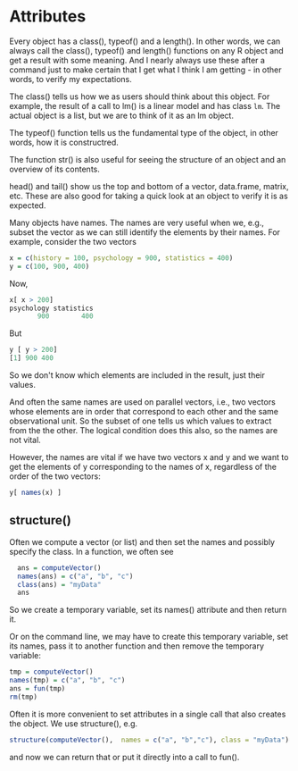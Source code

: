 # Attributes


Every object has a class(), typeof() and a length().
In other words, we can always call the class(), typeof() and length()
functions on any R object and get a result with some meaning.
And I nearly always use these after a command just to make certain that I get what I think I 
am getting - in other words, to verify my expectations.

The class() tells us how we as users should think about this object.
For example, the result of a call to lm() is a linear model and has class `lm`.
The actual object is a list, but we are to think of it as an lm object.

The typeof() function tells us the fundamental type of the object,
in other words, how it is constructred.

The function str() is also useful for seeing the structure of an object and an overview of its
contents.

head() and tail() show us the top and bottom of a vector, data.frame, matrix, etc.
These are also good for taking a quick look at an object to verify it is as expected.

Many objects have names.
The names are very useful when we, e.g., subset the vector as we can still identify the
elements by their names.
For example, consider the two vectors
```r
x = c(history = 100, psychology = 900, statistics = 400)
y = c(100, 900, 400)
```
Now,
```r
x[ x > 200]
psychology statistics 
       900        400 
```
But 
```r
y [ y > 200]
[1] 900 400
```
So we don't know which elements are included in the result, just their values.

And often the same names  are used on parallel vectors, i.e., two vectors whose elements
are in order that correspond to each other and the same observational unit.
So the subset of one tells us which values to extract from the the other.
The logical condition does this also, so the names are not vital.

However, the names are vital if we have two vectors x and y 
and we want to get the elements of y corresponding to the names of x, regardless of the 
order of the two vectors:
```r
y[ names(x) ]
```



## structure()

Often we compute a vector (or list) and then  set the names and possibly specify the class.
In a function, we often see
```r
  ans = computeVector()
  names(ans) = c("a", "b", "c")
  class(ans) = "myData"
  ans
```
So we create a temporary variable, set its names() attribute and then return it.

Or on the command line, we may have to create this temporary variable, set its names, pass it to 
another function and then remove the temporary variable:
```r
tmp = computeVector()
names(tmp) = c("a", "b", "c")
ans = fun(tmp)
rm(tmp)
```

Often it is more convenient to set attributes in a single call that also creates the object.
We use structure(), e.g.
```r
structure(computeVector(),  names = c("a", "b","c"), class = "myData")
```
and now we can return that or put it directly into a call to fun().



